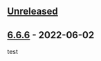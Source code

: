## [Unreleased]

## [6.6.6] - 2022-06-02

 test

[Unreleased]: https://github.com/andrewdibiasio6/release-test/compare/6.6.6...HEAD

[6.6.6]: https://github.com/andrewdibiasio6/release-test/compare/a12f120b84bf8078ca93c4abc3fa62deedb7b113...6.6.6

